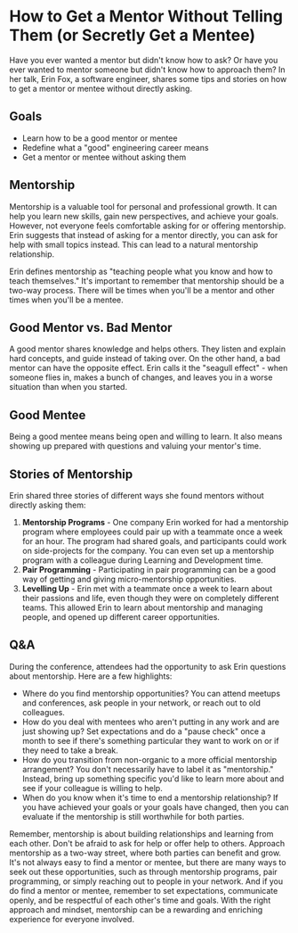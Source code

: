 # How to Get a Mentor Without Telling Them (or Secretly Get a Mentee)

Have you ever wanted a mentor but didn't know how to ask? Or have you ever wanted to mentor someone but didn't know how to approach them? In her talk, Erin Fox, a software engineer, shares some tips and stories on how to get a mentor or mentee without directly asking.

## Goals

- Learn how to be a good mentor or mentee
- Redefine what a "good" engineering career means
- Get a mentor or mentee without asking them

## Mentorship

Mentorship is a valuable tool for personal and professional growth. It can help you learn new skills, gain new perspectives, and achieve your goals. However, not everyone feels comfortable asking for or offering mentorship. Erin suggests that instead of asking for a mentor directly, you can ask for help with small topics instead. This can lead to a natural mentorship relationship.

Erin defines mentorship as "teaching people what you know and how to teach themselves." It's important to remember that mentorship should be a two-way process. There will be times when you'll be a mentor and other times when you'll be a mentee.

## Good Mentor vs. Bad Mentor

A good mentor shares knowledge and helps others. They listen and explain hard concepts, and guide instead of taking over. On the other hand, a bad mentor can have the opposite effect. Erin calls it the "seagull effect" - when someone flies in, makes a bunch of changes, and leaves you in a worse situation than when you started.

## Good Mentee

Being a good mentee means being open and willing to learn. It also means showing up prepared with questions and valuing your mentor's time.

## Stories of Mentorship

Erin shared three stories of different ways she found mentors without directly asking them:

1. **Mentorship Programs** - One company Erin worked for had a mentorship program where employees could pair up with a teammate once a week for an hour. The program had shared goals, and participants could work on side-projects for the company. You can even set up a mentorship program with a colleague during Learning and Development time.
2. **Pair Programming** - Participating in pair programming can be a good way of getting and giving micro-mentorship opportunities.
3. **Levelling Up** - Erin met with a teammate once a week to learn about their passions and life, even though they were on completely different teams. This allowed Erin to learn about mentorship and managing people, and opened up different career opportunities.

## Q&A

During the conference, attendees had the opportunity to ask Erin questions about mentorship. Here are a few highlights:

- Where do you find mentorship opportunities? You can attend meetups and conferences, ask people in your network, or reach out to old colleagues.
- How do you deal with mentees who aren't putting in any work and are just showing up? Set expectations and do a "pause check" once a month to see if there's something particular they want to work on or if they need to take a break.
- How do you transition from non-organic to a more official mentorship arrangement? You don't necessarily have to label it as "mentorship." Instead, bring up something specific you'd like to learn more about and see if your colleague is willing to help.
- When do you know when it's time to end a mentorship relationship? If you have achieved your goals or your goals have changed, then you can evaluate if the mentorship is still worthwhile for both parties.

Remember, mentorship is about building relationships and learning from each other. Don't be afraid to ask for help or offer help to others. Approach mentorship as a two-way street, where both parties can benefit and grow. It's not always easy to find a mentor or mentee, but there are many ways to seek out these opportunities, such as through mentorship programs, pair programming, or simply reaching out to people in your network. And if you do find a mentor or mentee, remember to set expectations, communicate openly, and be respectful of each other's time and goals. With the right approach and mindset, mentorship can be a rewarding and enriching experience for everyone involved.
